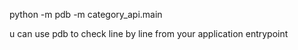 python -m pdb -m category_api.main

u can use pdb to check line by line from your application entrypoint